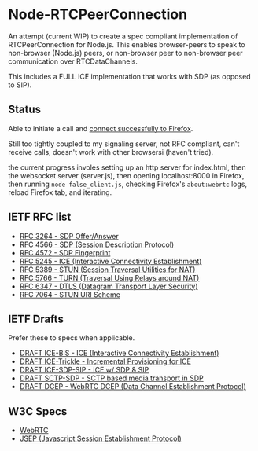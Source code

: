# Node-RTCPeerConnection

An attempt (current WIP) to create a spec compliant implementation of
RTCPeerConnection for Node.js. This enables browser-peers to speak to
non-browser (Node.js) peers, or non-browser peer to non-browser peer
communication over RTCDataChannels.

This includes a FULL ICE implementation that works with SDP (as opposed to
SIP).

## Status

Able to initiate a call and
[connect successfully to Firefox](https://twitter.com/LostOracle/status/672532399138324480).

Still too tightly coupled to my signaling server, not RFC compliant, can't
receive calls, doesn't work with other browsersi (haven't tried).

the current progress involes setting up an http server for index.html, then
the websocket server (server.js), then opening localhost:8000 in Firefox,
then running `node false_client.js`, checking Firefox's `about:webrtc` logs,
reload Firefox tab, and iterating.

## IETF RFC list

* [RFC 3264 - SDP Offer/Answer](https://tools.ietf.org/html/rfc3264)
* [RFC 4566 - SDP (Session Description Protocol)](https://tools.ietf.org/html/rfc4566)
* [RFC 4572 - SDP Fingerprint](https://tools.ietf.org/html/rfc4572)
* [RFC 5245 - ICE (Interactive Connectivity Establishment)](https://tools.ietf.org/html/rfc5245)
* [RFC 5389 - STUN (Session Traversal Utilities for NAT)](https://tools.ietf.org/html/rfc5389)
* [RFC 5766 - TURN (Traversal Using Relays around NAT)](https://tools.ietf.org/html/rfc5766)
* [RFC 6347 - DTLS (Datagram Transport Layer Security)](https://tools.ietf.org/html/rfc6347)
* [RFC 7064 - STUN URI Scheme](https://tools.ietf.org/html/rfc7064)

## IETF Drafts
Prefer these to specs when applicable.
* [DRAFT ICE-BIS - ICE (Interactive Connectivity Establishment)](https://tools.ietf.org/html/draft-ietf-ice-rfc5245bis-00)
* [DRAFT ICE-Trickle - Incremental Provisioning for ICE](https://tools.ietf.org/html/draft-ietf-ice-trickle-01)
* [DRAFT ICE-SDP-SIP - ICE w/ SDP & SIP](https://tools.ietf.org/html/draft-ietf-mmusic-ice-sip-sdp-07)
* [DRAFT SCTP-SDP - SCTP based media transport in SDP](https://tools.ietf.org/html/draft-ietf-mmusic-sctp-sdp-15)
* [DRAFT DCEP - WebRTC DCEP (Data Channel Establishment Protocol)](https://tools.ietf.org/html/draft-ietf-rtcweb-data-protocol-09)


## W3C Specs

* [WebRTC](https://w3c.github.io/webrtc-pc/)
* [JSEP (Javascript Session Establishment Protocol)](https://rtcweb-wg.github.io/jsep/)

